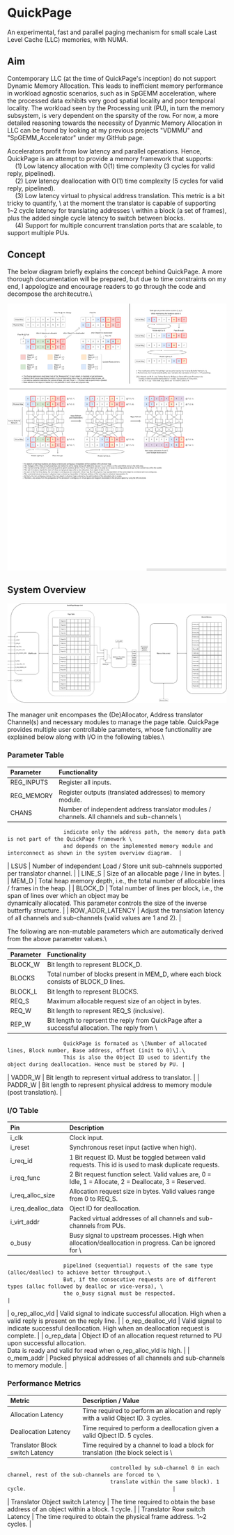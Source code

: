 # QuickPage
An experimental, fast and parallel paging mechanism for small scale Last Level Cache (LLC) memories, with NUMA.

## Aim
Contemporary LLC (at the time of QuickPage's inception) do not support Dynamic Memory Allocation.
This leads to inefficient memory performance in workload agnostic scenarios, such as in SpGEMM acceleration,
where the processed data exhibits very good spatial locality and poor temporal locality. The workload seen 
by the Processing unit (PU), in turn the memory subsystem, is very dependent on the sparsity of the row.
For now, a more detailed reasoning towards the necessity of Dyanmic Memory Allocation in LLC can be found by 
looking at my previous projects "VDMMU" and "SpGEMM_Accelerator" under my GitHub page.

Accelerators profit from low latency and parallel operations. Hence, QuickPage is an attempt to provide a 
memory framework that supports:\
&emsp; (1) Low latency allocation with O(1) time complexity (3 cycles for valid reply, pipelined).\
&emsp; (2) Low latency deallocation with O(1) time complexity (5 cycles for valid reply, pipelined).\
&emsp; (3) Low latency virtual to physical address translation. This metric is a bit tricky to quantify, \ 
           at the moment the translator is capable of supporting 1~2 cycle latency for translating addresses \ 
           within a block (a set of frames), plus the added single cycle latency to switch between blocks.\
&emsp; (4) Support for multiple concurrent translation ports that are scalable, to support multiple PUs.

## Concept
The below diagram briefly explains the concept behind QuickPage. A more thorough documentation will be 
prepared, but due to time constraints on my end, I appologize and encourage readers to go through the code 
and decompose the architecutre.\

![Conceptual brief of pointer map and inverse butterfly structure](pointer_map_concept.png)

## System Overview

![System_overview](quick_page_overview.png)

The manager unit encompases the (De)Allocator, Address translator Channel(s) and necessary modules to 
manage the page table. QuickPage provides multiple user controllable parameters, whose functionality are 
explained below along with I/O in the following tables.\

### Parameter Table

| Parameter         | Functionality                                                                                           |
| :---------------- | :------------------------------------------------------------------------------------------------------ |
| REG_INPUTS        | Register all inputs.                                                                                    |
| REG_MEMORY        | Register outputs (translated addresses) to memory module.                                               |
| CHANS             | Number of independent address translator modules / channels. All channels and sub-channels \
                      indicate only the address path, the memory data path is not part of the QuickPage framework \
                      and depends on the implemented memory module and interconnect as shown in the system overview diagram.  |
| LSUS              | Number of independent Load / Store unit sub-cahnnels supported per translator channel.                  |
| LINE_S            | Size of an allocable page / line in bytes.                                                              |
| MEM_D             | Total heap memory depth, i.e., the total number of allocable lines / frames in the heap.                |
| BLOCK_D           | Total number of lines per block, i.e., the span of lines over which an object may be \
                      dynamically allocated. This parameter controls the size of the inverse butterfly structure.             |
| ROW_ADDR_LATENCY  | Adjust the translation latency of all channels and sub-channels (valid values are 1 and 2).             |

The following are non-mutable parameters which are automatically derived from the above parameter values.\

| Parameter         | Functionality                                                                                           |
| :---------------- | :------------------------------------------------------------------------------------------------------ |
| BLOCK_W           | Bit length to represent BLOCK_D.                                                                        |
| BLOCKS            | Total number of blocks present in MEM_D, where each block consists of BLOCK_D lines.                    |
| BLOCK_L           | Bit length to represent BLOCKS.                                                                         |
| REQ_S             | Maximum allocable request size of an object in bytes.                                                   |
| REQ_W             | Bit length to represent REQ_S (inclusive).                                                              |
| REP_W             | Bit length to reprsent the reply from QuickPage after a successful allocation. The reply from \
                      QuickPage is formated as \[Number of allocated lines, Block number, Base address, offset (init to 0)\].\
                      This is also the Object ID used to identify the object during deallocation. Hence must be stored by PU. |
| VADDR_W           | Bit length to represent virtual address to translator.                                                  |
| PADDR_W           | Bit length to represent physical address to memory module (post translation).                           |

### I/O Table

| Pin               | Description                                                                                             |
| :---------------- | :------------------------------------------------------------------------------------------------------ |
| i_clk             | Clock input.                                                                                            |
| i_reset           | Synchronous reset input (active when high).                                                             |
| i_req_id          | 1 Bit request ID. Must be toggled between valid requests. This id is used to mask duplicate requests.   |
| i_req_func        | 2 Bit request function select. Valid values are, 0 = Idle, 1 = Allocate, 2 = Deallocate, 3 = Reserved.  |
| i_req_alloc_size  | Allocation request size in bytes. Valid values range from 0 to REQ_S.                                   |
| i_req_dealloc_data| Oject ID for deallocation.                                                                              |
| i_virt_addr       | Packed virtual addresses of all channels and sub-channels from PUs.                                     |
| o_busy            | Busy signal to upstream processes. High when allocation/deallocation in progress. Can be ignored for \
                      pipelined (sequential) requests of the same type (alloc/dealloc) to achieve better throughput.\
                      But, if the consecutive requests are of different types (alloc followed by dealloc or vice-versa), \
                      the o_busy signal must be respected.                                                                    |
| o_rep_alloc_vld   | Valid signal to indicate successful allocation. High when a valid reply is present on the reply line.   |
| o_rep_dealloc_vld | Valid signal to indicate successful deallocation. High when an deallocation request is complete.        |
| o_rep_data        | Object ID of an allocation request returned to PU upon successful allocation. \
                      Data is ready and valid for read when o_rep_alloc_vld is high.                                          |
| o_mem_addr        | Packed physical addresses of all channels and sub-channels to memory module.                            |

### Performance Metrics

| Metric                           | Description / Value                                                                      |
| :------------------------------- | :--------------------------------------------------------------------------------------- |
| Allocation Latency               | Time required to perform an allocation and reply with a valid Object ID. 3 cycles.       |
| Deallocation Latency             | Time required to perform a deallocation given a valid Ojbect ID. 5 cycles.               |
| Translator Block switch Latency  | Time required by a channel to load a block for translation (the block select is \
                                     controlled by sub-channel 0 in each channel, rest of the sub-channels are forced to \
                                     translate within the same block). 1 cycle.                                               |
| Translator Object switch Latency | The time required to obtain the base address of an object within a block. 1 cycle.       |
| Translator Row switch Latency    | The time required to obtain the physical frame address. 1~2 cycles.                      |

